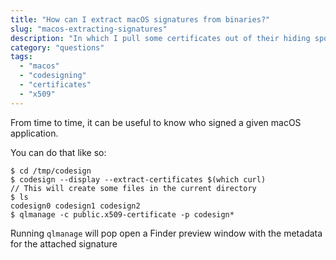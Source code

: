```yaml
---
title: "How can I extract macOS signatures from binaries?"
slug: "macos-extracting-signatures"
description: "In which I pull some certificates out of their hiding spot"
category: "questions"
tags:
  - "macos"
  - "codesigning"
  - "certificates"
  - "x509"
---
```


From time to time, it can be useful to know who signed a given macOS application.

You can do that like so:

```console
$ cd /tmp/codesign
$ codesign --display --extract-certificates $(which curl)
// This will create some files in the current directory
$ ls
codesign0 codesign1 codesign2
$ qlmanage -c public.x509-certificate -p codesign*
```

Running `qlmanage` will pop open a Finder preview window with the metadata for the attached signature